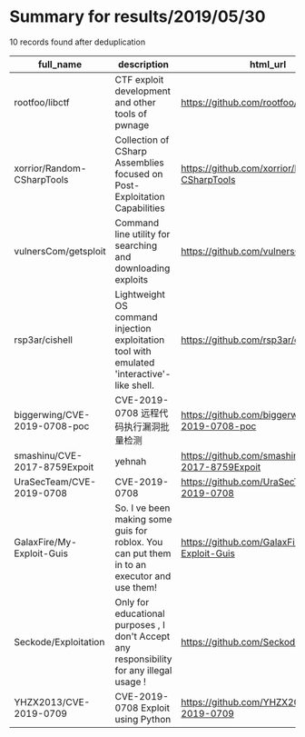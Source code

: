 
# Summary for results/2019/05/30
    
10 records found after deduplication

| full_name | description | html_url | matched_list | matched_count | pushed_at | size | stargazers_count | language | forks_count |
|------------------------------|---------------------------------------------------------------------------------------------|-------------------------------------------------|----------------------------------|-----------------|---------------------------|--------|--------------------|------------|---------------|
| rootfoo/libctf | CTF exploit development and other tools of pwnage | https://github.com/rootfoo/libctf | ['exploit'] | 1 | 2019-05-30 18:20:48+00:00 | 26 | 20 | Python | 8 |
| xorrior/Random-CSharpTools | Collection of CSharp Assemblies focused on Post-Exploitation Capabilities | https://github.com/xorrior/Random-CSharpTools | ['exploit'] | 1 | 2019-05-30 23:54:39+00:00 | 1886 | 210 | C# | 70 |
| vulnersCom/getsploit | Command line utility for searching and downloading exploits | https://github.com/vulnersCom/getsploit | ['exploit'] | 1 | 2019-05-30 09:10:25+00:00 | 47 | 1486 | Python | 241 |
| rsp3ar/cishell | Lightweight OS command injection exploitation tool with emulated 'interactive'-like shell. | https://github.com/rsp3ar/cishell | ['command injection', 'exploit'] | 2 | 2019-05-30 15:50:47+00:00 | 1452 | 0 | Python | 1 |
| biggerwing/CVE-2019-0708-poc | CVE-2019-0708 远程代码执行漏洞批量检测 | https://github.com/biggerwing/CVE-2019-0708-poc | ['cve poc', 'cve-2'] | 2 | 2019-05-30 02:43:06+00:00 | 6189 | 79 | Python | 31 |
| smashinu/CVE-2017-8759Expoit | yehnah | https://github.com/smashinu/CVE-2017-8759Expoit | ['cve-2'] | 1 | 2019-05-30 02:01:32+00:00 | 7 | 0 | Python | 0 |
| UraSecTeam/CVE-2019-0708 | CVE-2019-0708 | https://github.com/UraSecTeam/CVE-2019-0708 | ['cve-2'] | 1 | 2019-05-30 18:05:12+00:00 | 4 | 1 | | 0 |
| GalaxFire/My-Exploit-Guis | So. I ve been making some guis for roblox. You can put them in to an executor and use them! | https://github.com/GalaxFire/My-Exploit-Guis | ['exploit'] | 1 | 2019-05-30 09:35:36+00:00 | 0 | 0 | | 0 |
| Seckode/Exploitation | Only for educational purposes , I don't Accept any responsibility for any illegal usage ! | https://github.com/Seckode/Exploitation | ['exploit'] | 1 | 2019-05-30 20:42:38+00:00 | 17 | 0 | | 0 |
| YHZX2013/CVE-2019-0709 | CVE-2019-0708 Exploit using Python | https://github.com/YHZX2013/CVE-2019-0709 | ['cve-2', 'exploit'] | 2 | 2019-05-30 22:52:16+00:00 | 14 | 1 | Python | 0 |

